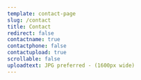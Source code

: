 ```yaml
---
template: contact-page
slug: /contact
title: Contact
redirect: false
contactname: true
contactphone: false
contactupload: true
scrollable: false
uploadtext: JPG preferred - (1600px wide)
---
```

&nbsp;